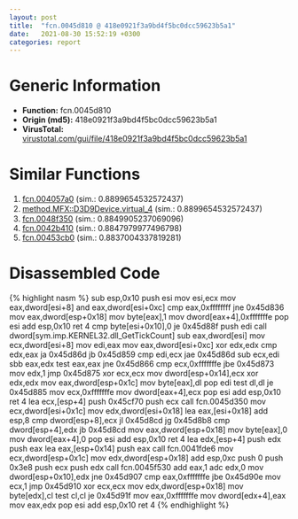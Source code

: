 ```yaml
---
layout: post
title:  "fcn.0045d810 @ 418e0921f3a9bd4f5bc0dcc59623b5a1"
date:   2021-08-30 15:52:19 +0300
categories: report
---
```


# Generic Information
- **Function:** fcn.0045d810
- **Origin (md5):** 418e0921f3a9bd4f5bc0dcc59623b5a1
- **VirusTotal:** [virustotal.com/gui/file/418e0921f3a9bd4f5bc0dcc59623b5a1][virustotal_ref]



# Similar Functions

1. [fcn.004057a0][similar_1_ref] (sim.: 0.8899654532572437)
2. [method.MFX꞉꞉D3D9Device.virtual\_4][similar_2_ref] (sim.: 0.8899654532572437)
3. [fcn.0048f350][similar_3_ref] (sim.: 0.8849905237069096)
4. [fcn.0042b410][similar_4_ref] (sim.: 0.8847979977496798)
5. [fcn.00453cb0][similar_5_ref] (sim.: 0.8837004337819281)


# Disassembled Code

{% highlight nasm %}
sub esp,0x10
push esi
mov esi,ecx
mov eax,dword[esi+8]
and eax,dword[esi+0xc]
cmp eax,0xffffffff
jne 0x45d836
mov eax,dword[esp+0x18]
mov byte[eax],1
mov dword[eax+4],0xfffffffe
pop esi
add esp,0x10
ret 4
cmp byte[esi+0x10],0
je 0x45d88f
push edi
call dword[sym.imp.KERNEL32.dll_GetTickCount]
sub eax,dword[esi]
mov ecx,dword[esi+8]
mov edi,eax
mov eax,dword[esi+0xc]
xor edx,edx
cmp edx,eax
ja 0x45d86d
jb 0x45d859
cmp edi,ecx
jae 0x45d86d
sub ecx,edi
sbb eax,edx
test eax,eax
jne 0x45d866
cmp ecx,0xfffffffe
jbe 0x45d873
mov edx,1
jmp 0x45d875
xor ecx,ecx
mov dword[esp+0x14],ecx
xor edx,edx
mov eax,dword[esp+0x1c]
mov byte[eax],dl
pop edi
test dl,dl
je 0x45d885
mov ecx,0xfffffffe
mov dword[eax+4],ecx
pop esi
add esp,0x10
ret 4
lea ecx,[esp+4]
push 0x45cf70
push ecx
call fcn.0045d350
mov ecx,dword[esi+0x1c]
mov edx,dword[esi+0x18]
lea eax,[esi+0x18]
add esp,8
cmp dword[esp+8],ecx
jl 0x45d8cd
jg 0x45d8b8
cmp dword[esp+4],edx
jb 0x45d8cd
mov eax,dword[esp+0x18]
mov byte[eax],0
mov dword[eax+4],0
pop esi
add esp,0x10
ret 4
lea edx,[esp+4]
push edx
push eax
lea eax,[esp+0x14]
push eax
call fcn.0041fde6
mov ecx,dword[esp+0x1c]
mov edx,dword[esp+0x18]
add esp,0xc
push 0
push 0x3e8
push ecx
push edx
call fcn.0045f530
add eax,1
adc edx,0
mov dword[esp+0x10],edx
jne 0x45d907
cmp eax,0xfffffffe
jbe 0x45d90e
mov ecx,1
jmp 0x45d910
xor ecx,ecx
mov edx,dword[esp+0x18]
mov byte[edx],cl
test cl,cl
je 0x45d91f
mov eax,0xfffffffe
mov dword[edx+4],eax
mov eax,edx
pop esi
add esp,0x10
ret 4
{% endhighlight %}


[similar_1_ref]: /report/fcn.004057a0@d59f9c4f445b9f980173dec064f55091
[similar_2_ref]: /report/method.MFX꞉꞉D3D9Device.virtual_4@d59f9c4f445b9f980173dec064f55091
[similar_3_ref]: /report/fcn.0048f350@3e981d1767f44f5fe2446a49ffe52f4e
[similar_4_ref]: /report/fcn.0042b410@4fe6510221c33bf023f6abed461fc13f
[similar_5_ref]: /report/fcn.00453cb0@289859175c221b107317af7727d26c17
[virustotal_ref]: https://www.virustotal.com/gui/file/418e0921f3a9bd4f5bc0dcc59623b5a1